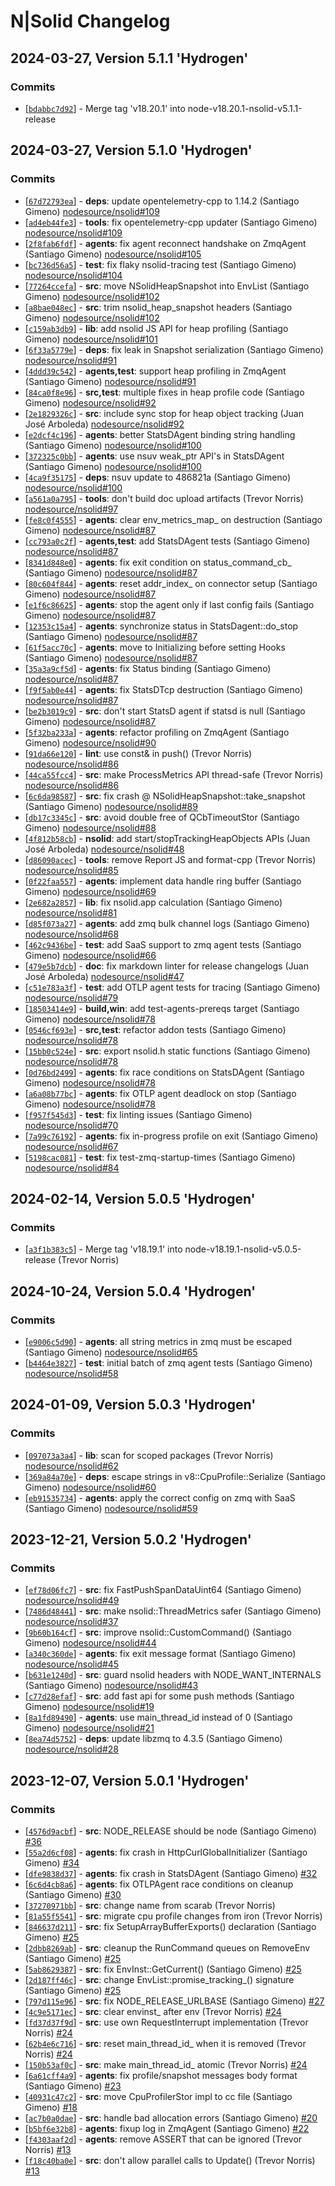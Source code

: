 # N|Solid Changelog

<!--lint disable maximum-line-length no-literal-urls prohibited-strings-->

## 2024-03-27, Version 5.1.1 'Hydrogen'

### Commits

* \[[`bdabbc7d92`](https://github.com/nodesource/nsolid/commit/bdabbc7d92)] - Merge tag 'v18.20.1' into node-v18.20.1-nsolid-v5.1.1-release

## 2024-03-27, Version 5.1.0 'Hydrogen'

### Commits

* \[[`67d72793ea`](https://github.com/nodesource/nsolid/commit/67d72793ea)] - **deps**: update opentelemetry-cpp to 1.14.2 (Santiago Gimeno) [nodesource/nsolid#109](https://github.com/nodesource/nsolid/pull/109)
* \[[`ad4eb44fe3`](https://github.com/nodesource/nsolid/commit/ad4eb44fe3)] - **tools**: fix opentelemetry-cpp updater (Santiago Gimeno) [nodesource/nsolid#109](https://github.com/nodesource/nsolid/pull/109)
* \[[`2f8fab6fdf`](https://github.com/nodesource/nsolid/commit/2f8fab6fdf)] - **agents**: fix agent reconnect handshake on ZmqAgent (Santiago Gimeno) [nodesource/nsolid#105](https://github.com/nodesource/nsolid/pull/105)
* \[[`bc736d56a5`](https://github.com/nodesource/nsolid/commit/bc736d56a5)] - **test**: fix flaky nsolid-tracing test (Santiago Gimeno) [nodesource/nsolid#104](https://github.com/nodesource/nsolid/pull/104)
* \[[`77264ccefa`](https://github.com/nodesource/nsolid/commit/77264ccefa)] - **src**: move NSolidHeapSnapshot into EnvList (Santiago Gimeno) [nodesource/nsolid#102](https://github.com/nodesource/nsolid/pull/102)
* \[[`a8bae048ec`](https://github.com/nodesource/nsolid/commit/a8bae048ec)] - **src**: trim nsolid\_heap\_snapshot headers (Santiago Gimeno) [nodesource/nsolid#102](https://github.com/nodesource/nsolid/pull/102)
* \[[`c159ab3db9`](https://github.com/nodesource/nsolid/commit/c159ab3db9)] - **lib**: add nsolid JS API for heap profiling (Santiago Gimeno) [nodesource/nsolid#101](https://github.com/nodesource/nsolid/pull/101)
* \[[`6f33a5779e`](https://github.com/nodesource/nsolid/commit/6f33a5779e)] - **deps**: fix leak in Snapshot serialization (Santiago Gimeno) [nodesource/nsolid#91](https://github.com/nodesource/nsolid/pull/91)
* \[[`4ddd39c542`](https://github.com/nodesource/nsolid/commit/4ddd39c542)] - **agents,test**: support heap profiling in ZmqAgent (Santiago Gimeno) [nodesource/nsolid#91](https://github.com/nodesource/nsolid/pull/91)
* \[[`84ca0f8e96`](https://github.com/nodesource/nsolid/commit/84ca0f8e96)] - **src,test**: multiple fixes in heap profile code (Santiago Gimeno) [nodesource/nsolid#92](https://github.com/nodesource/nsolid/pull/92)
* \[[`2e1829326c`](https://github.com/nodesource/nsolid/commit/2e1829326c)] - **src**: include sync stop for heap object tracking (Juan José Arboleda) [nodesource/nsolid#92](https://github.com/nodesource/nsolid/pull/92)
* \[[`e2dcf4c196`](https://github.com/nodesource/nsolid/commit/e2dcf4c196)] - **agents**: better StatsDAgent binding string handling (Santiago Gimeno) [nodesource/nsolid#100](https://github.com/nodesource/nsolid/pull/100)
* \[[`372325c0bb`](https://github.com/nodesource/nsolid/commit/372325c0bb)] - **agents**: use nsuv weak\_ptr API's in StatsDAgent (Santiago Gimeno) [nodesource/nsolid#100](https://github.com/nodesource/nsolid/pull/100)
* \[[`4ca9f35175`](https://github.com/nodesource/nsolid/commit/4ca9f35175)] - **deps**: nsuv update to 486821a (Santiago Gimeno) [nodesource/nsolid#100](https://github.com/nodesource/nsolid/pull/100)
* \[[`a561a0a795`](https://github.com/nodesource/nsolid/commit/a561a0a795)] - **tools**: don't build doc upload artifacts (Trevor Norris) [nodesource/nsolid#97](https://github.com/nodesource/nsolid/pull/97)
* \[[`fe8c0f4555`](https://github.com/nodesource/nsolid/commit/fe8c0f4555)] - **agents**: clear env\_metrics\_map\_ on destruction (Santiago Gimeno) [nodesource/nsolid#87](https://github.com/nodesource/nsolid/pull/87)
* \[[`cc793a0c2f`](https://github.com/nodesource/nsolid/commit/cc793a0c2f)] - **agents,test**: add StatsDAgent tests (Santiago Gimeno) [nodesource/nsolid#87](https://github.com/nodesource/nsolid/pull/87)
* \[[`8341d848e0`](https://github.com/nodesource/nsolid/commit/8341d848e0)] - **agents**: fix exit condition on status\_command\_cb\_ (Santiago Gimeno) [nodesource/nsolid#87](https://github.com/nodesource/nsolid/pull/87)
* \[[`80c604f844`](https://github.com/nodesource/nsolid/commit/80c604f844)] - **agents**: reset addr\_index\_ on connector setup (Santiago Gimeno) [nodesource/nsolid#87](https://github.com/nodesource/nsolid/pull/87)
* \[[`e1f6c86625`](https://github.com/nodesource/nsolid/commit/e1f6c86625)] - **agents**: stop the agent only if last config fails (Santiago Gimeno) [nodesource/nsolid#87](https://github.com/nodesource/nsolid/pull/87)
* \[[`12353c15a4`](https://github.com/nodesource/nsolid/commit/12353c15a4)] - **agents**: synchronize status in StatsDagent::do\_stop (Santiago Gimeno) [nodesource/nsolid#87](https://github.com/nodesource/nsolid/pull/87)
* \[[`61f5acc70c`](https://github.com/nodesource/nsolid/commit/61f5acc70c)] - **agents**: move to Initializing before setting Hooks (Santiago Gimeno) [nodesource/nsolid#87](https://github.com/nodesource/nsolid/pull/87)
* \[[`35a3a9cf5d`](https://github.com/nodesource/nsolid/commit/35a3a9cf5d)] - **agents**: fix Status binding (Santiago Gimeno) [nodesource/nsolid#87](https://github.com/nodesource/nsolid/pull/87)
* \[[`f9f5ab0e44`](https://github.com/nodesource/nsolid/commit/f9f5ab0e44)] - **agents**: fix StatsDTcp destruction (Santiago Gimeno) [nodesource/nsolid#87](https://github.com/nodesource/nsolid/pull/87)
* \[[`be2b3019c9`](https://github.com/nodesource/nsolid/commit/be2b3019c9)] - **src**: don't start StatsD agent if statsd is null (Santiago Gimeno) [nodesource/nsolid#87](https://github.com/nodesource/nsolid/pull/87)
* \[[`5f32ba233a`](https://github.com/nodesource/nsolid/commit/5f32ba233a)] - **agents**: refactor profiling on ZmqAgent (Santiago Gimeno) [nodesource/nsolid#90](https://github.com/nodesource/nsolid/pull/90)
* \[[`91da66e120`](https://github.com/nodesource/nsolid/commit/91da66e120)] - **lint**: use const& in push() (Trevor Norris) [nodesource/nsolid#86](https://github.com/nodesource/nsolid/pull/86)
* \[[`44ca55fcc4`](https://github.com/nodesource/nsolid/commit/44ca55fcc4)] - **src**: make ProcessMetrics API thread-safe (Trevor Norris) [nodesource/nsolid#86](https://github.com/nodesource/nsolid/pull/86)
* \[[`6c6da98587`](https://github.com/nodesource/nsolid/commit/6c6da98587)] - **src**: fix crash @ NSolidHeapSnapshot::take\_snapshot (Santiago Gimeno) [nodesource/nsolid#89](https://github.com/nodesource/nsolid/pull/89)
* \[[`db17c3345c`](https://github.com/nodesource/nsolid/commit/db17c3345c)] - **src**: avoid double free of QCbTimeoutStor (Santiago Gimeno) [nodesource/nsolid#88](https://github.com/nodesource/nsolid/pull/88)
* \[[`4f812b58cb`](https://github.com/nodesource/nsolid/commit/4f812b58cb)] - **nsolid**: add start/stopTrackingHeapObjects APIs (Juan José Arboleda) [nodesource/nsolid#48](https://github.com/nodesource/nsolid/pull/48)
* \[[`d86090acec`](https://github.com/nodesource/nsolid/commit/d86090acec)] - **tools**: remove Report JS and format-cpp (Trevor Norris) [nodesource/nsolid#85](https://github.com/nodesource/nsolid/pull/85)
* \[[`0f22faa557`](https://github.com/nodesource/nsolid/commit/0f22faa557)] - **agents**: implement data handle ring buffer (Santiago Gimeno) [nodesource/nsolid#69](https://github.com/nodesource/nsolid/pull/69)
* \[[`2e682a2857`](https://github.com/nodesource/nsolid/commit/2e682a2857)] - **lib**: fix nsolid.app calculation (Santiago Gimeno) [nodesource/nsolid#81](https://github.com/nodesource/nsolid/pull/81)
* \[[`d85f073a27`](https://github.com/nodesource/nsolid/commit/d85f073a27)] - **agents**: add zmq bulk channel logs (Santiago Gimeno) [nodesource/nsolid#68](https://github.com/nodesource/nsolid/pull/68)
* \[[`462c9436be`](https://github.com/nodesource/nsolid/commit/462c9436be)] - **test**: add SaaS support to zmq agent tests (Santiago Gimeno) [nodesource/nsolid#66](https://github.com/nodesource/nsolid/pull/66)
* \[[`479e5b7dcb`](https://github.com/nodesource/nsolid/commit/479e5b7dcb)] - **doc**: fix markdown linter for release changelogs (Juan José Arboleda) [nodesource/nsolid#47](https://github.com/nodesource/nsolid/pull/47)
* \[[`c51e783a3f`](https://github.com/nodesource/nsolid/commit/c51e783a3f)] - **test**: add OTLP agent tests for tracing (Santiago Gimeno) [nodesource/nsolid#79](https://github.com/nodesource/nsolid/pull/79)
* \[[`18503414e9`](https://github.com/nodesource/nsolid/commit/18503414e9)] - **build,win**: add test-agents-prereqs target (Santiago Gimeno) [nodesource/nsolid#78](https://github.com/nodesource/nsolid/pull/78)
* \[[`0546cf693e`](https://github.com/nodesource/nsolid/commit/0546cf693e)] - **src,test**: refactor addon tests (Santiago Gimeno) [nodesource/nsolid#78](https://github.com/nodesource/nsolid/pull/78)
* \[[`15bb0c524e`](https://github.com/nodesource/nsolid/commit/15bb0c524e)] - **src**: export nsolid.h static functions (Santiago Gimeno) [nodesource/nsolid#78](https://github.com/nodesource/nsolid/pull/78)
* \[[`0d76bd2499`](https://github.com/nodesource/nsolid/commit/0d76bd2499)] - **agents**: fix race conditions on StatsDAgent (Santiago Gimeno) [nodesource/nsolid#78](https://github.com/nodesource/nsolid/pull/78)
* \[[`a6a08b77bc`](https://github.com/nodesource/nsolid/commit/a6a08b77bc)] - **agents**: fix OTLP agent deadlock on stop (Santiago Gimeno) [nodesource/nsolid#78](https://github.com/nodesource/nsolid/pull/78)
* \[[`f957f545d3`](https://github.com/nodesource/nsolid/commit/f957f545d3)] - **test**: fix linting issues (Santiago Gimeno) [nodesource/nsolid#70](https://github.com/nodesource/nsolid/pull/70)
* \[[`7a99c76192`](https://github.com/nodesource/nsolid/commit/7a99c76192)] - **agents**: fix in-progress profile on exit (Santiago Gimeno) [nodesource/nsolid#67](https://github.com/nodesource/nsolid/pull/67)
* \[[`5198cac081`](https://github.com/nodesource/nsolid/commit/5198cac081)] - **test**: fix test-zmq-startup-times (Santiago Gimeno) [nodesource/nsolid#84](https://github.com/nodesource/nsolid/pull/84)

## 2024-02-14, Version 5.0.5 'Hydrogen'

### Commits

* \[[`a3f1b383c5`](https://github.com/nodesource/nsolid/commit/a3f1b383c5)] - Merge tag 'v18.19.1' into node-v18.19.1-nsolid-v5.0.5-release (Trevor Norris)

## 2024-10-24, Version 5.0.4 'Hydrogen'

### Commits

* \[[`e9006c5d90`](https://github.com/nodesource/nsolid/commit/e9006c5d90)] - **agents**: all string metrics in zmq must be escaped (Santiago Gimeno) [nodesource/nsolid#65](https://github.com/nodesource/nsolid/pull/65)
* \[[`b4464e3827`](https://github.com/nodesource/nsolid/commit/b4464e3827)] - **test**: initial batch of zmq agent tests (Santiago Gimeno) [nodesource/nsolid#58](https://github.com/nodesource/nsolid/pull/58)

## 2024-01-09, Version 5.0.3 'Hydrogen'

### Commits

* \[[`097073a3a4`](https://github.com/nodesource/nsolid/commit/097073a3a4)] - **lib**: scan for scoped packages (Trevor Norris) [nodesource/nsolid#62](https://github.com/nodesource/nsolid/pull/62)
* \[[`369a84a70e`](https://github.com/nodesource/nsolid/commit/369a84a70e)] - **deps**: escape strings in v8::CpuProfile::Serialize (Santiago Gimeno) [nodesource/nsolid#60](https://github.com/nodesource/nsolid/pull/60)
* \[[`eb91535734`](https://github.com/nodesource/nsolid/commit/eb91535734)] - **agents**: apply the correct config on zmq with SaaS (Santiago Gimeno) [nodesource/nsolid#59](https://github.com/nodesource/nsolid/pull/59)

## 2023-12-21, Version 5.0.2 'Hydrogen'

### Commits

* \[[`ef78d06fc7`](https://github.com/nodesource/nsolid/commit/ef78d06fc7)] - **src**: fix FastPushSpanDataUint64 (Santiago Gimeno) [nodesource/nsolid#49](https://github.com/nodesource/nsolid/pull/49)
* \[[`7486d48441`](https://github.com/nodesource/nsolid/commit/7486d48441)] - **src**: make nsolid::ThreadMetrics safer (Santiago Gimeno) [nodesource/nsolid#37](https://github.com/nodesource/nsolid/pull/37)
* \[[`9b60b164cf`](https://github.com/nodesource/nsolid/commit/9b60b164cf)] - **src**: improve nsolid::CustomCommand() (Santiago Gimeno) [nodesource/nsolid#44](https://github.com/nodesource/nsolid/pull/44)
* \[[`a340c360de`](https://github.com/nodesource/nsolid/commit/a340c360de)] - **agents**: fix exit message format (Santiago Gimeno) [nodesource/nsolid#45](https://github.com/nodesource/nsolid/pull/45)
* \[[`b631e1240d`](https://github.com/nodesource/nsolid/commit/b631e1240d)] - **src**: guard nsolid headers with NODE\_WANT\_INTERNALS (Santiago Gimeno) [nodesource/nsolid#43](https://github.com/nodesource/nsolid/pull/43)
* \[[`c77d28efaf`](https://github.com/nodesource/nsolid/commit/c77d28efaf)] - **src**: add fast api for some push methods (Santiago Gimeno) [nodesource/nsolid#19](https://github.com/nodesource/nsolid/pull/19)
* \[[`8a1fd89490`](https://github.com/nodesource/nsolid/commit/8a1fd89490)] - **agents**: use main\_thread\_id instead of 0 (Santiago Gimeno) [nodesource/nsolid#21](https://github.com/nodesource/nsolid/pull/21)
* \[[`8ea74d5752`](https://github.com/nodesource/nsolid/commit/8ea74d5752)] - **deps**: update libzmq to 4.3.5 (Santiago Gimeno) [nodesource/nsolid#28](https://github.com/nodesource/nsolid/pull/28)

## 2023-12-07, Version 5.0.1 'Hydrogen'

### Commits

* \[[`4576d9acbf`](https://github.com/nodesource/nsolid/commit/4576d9acbf)] - **src**: NODE\_RELEASE should be node (Santiago Gimeno) [#36](https://github.com/nodesource/nsolid/pull/36)
* \[[`55a2d6cf08`](https://github.com/nodesource/nsolid/commit/55a2d6cf08)] - **agents**: fix crash in HttpCurlGlobalInitializer (Santiago Gimeno) [#34](https://github.com/nodesource/nsolid/pull/34)
* \[[`dfe9838d37`](https://github.com/nodesource/nsolid/commit/dfe9838d37)] - **agents**: fix crash in StatsDAgent (Santiago Gimeno) [#32](https://github.com/nodesource/nsolid/pull/32)
* \[[`6c6d4cb8a6`](https://github.com/nodesource/nsolid/commit/6c6d4cb8a6)] - **agents**: fix OTLPAgent race conditions on cleanup (Santiago Gimeno) [#30](https://github.com/nodesource/nsolid/pull/30)
* \[[`37270971bb`](https://github.com/nodesource/nsolid/commit/37270971bb)] - **src**: change name from scarab (Trevor Norris)
* \[[`81a55f5541`](https://github.com/nodesource/nsolid/commit/81a55f5541)] - **src**: migrate cpu profile changes from iron (Trevor Norris)
* \[[`846637d211`](https://github.com/nodesource/nsolid/commit/846637d211)] - **src**: fix SetupArrayBufferExports() declaration (Santiago Gimeno) [#25](https://github.com/nodesource/nsolid/pull/25)
* \[[`2dbb8269ab`](https://github.com/nodesource/nsolid/commit/2dbb8269ab)] - **src**: cleanup the RunCommand queues on RemoveEnv (Santiago Gimeno) [#25](https://github.com/nodesource/nsolid/pull/25)
* \[[`5ab8629387`](https://github.com/nodesource/nsolid/commit/5ab8629387)] - **src**: fix EnvInst::GetCurrent() (Santiago Gimeno) [#25](https://github.com/nodesource/nsolid/pull/25)
* \[[`2d187ff46c`](https://github.com/nodesource/nsolid/commit/2d187ff46c)] - **src**: change EnvList::promise\_tracking\_() signature (Santiago Gimeno) [#25](https://github.com/nodesource/nsolid/pull/25)
* \[[`797d115e96`](https://github.com/nodesource/nsolid/commit/797d115e96)] - **src**: fix NODE\_RELEASE\_URLBASE (Santiago Gimeno) [#27](https://github.com/nodesource/nsolid/pull/27)
* \[[`4c9e5171ec`](https://github.com/nodesource/nsolid/commit/4c9e5171ec)] - **src**: clear envinst\_ after env (Trevor Norris) [#24](https://github.com/nodesource/nsolid/pull/24)
* \[[`fd37d37f9d`](https://github.com/nodesource/nsolid/commit/fd37d37f9d)] - **src**: use own RequestInterrupt implementation (Trevor Norris) [#24](https://github.com/nodesource/nsolid/pull/24)
* \[[`62b4e6c716`](https://github.com/nodesource/nsolid/commit/62b4e6c716)] - **src**: reset main\_thread\_id\_ when it is removed (Trevor Norris) [#24](https://github.com/nodesource/nsolid/pull/24)
* \[[`150b53af0c`](https://github.com/nodesource/nsolid/commit/150b53af0c)] - **src**: make main\_thread\_id\_ atomic (Trevor Norris) [#24](https://github.com/nodesource/nsolid/pull/24)
* \[[`6a61cff4a9`](https://github.com/nodesource/nsolid/commit/6a61cff4a9)] - **agents**: fix profile/snapshot messages body format (Santiago Gimeno) [#23](https://github.com/nodesource/nsolid/pull/23)
* \[[`40931c47c2`](https://github.com/nodesource/nsolid/commit/40931c47c2)] - **src**: move CpuProfilerStor impl to cc file (Santiago Gimeno) [#18](https://github.com/nodesource/nsolid/pull/18)
* \[[`ac7b0a0dae`](https://github.com/nodesource/nsolid/commit/ac7b0a0dae)] - **src**: handle bad allocation errors (Santiago Gimeno) [#20](https://github.com/nodesource/nsolid/pull/20)
* \[[`b5bf6e32b8`](https://github.com/nodesource/nsolid/commit/b5bf6e32b8)] - **agents**: fixup log in ZmqAgent (Santiago Gimeno) [#22](https://github.com/nodesource/nsolid/pull/22)
* \[[`f4303aaf2d`](https://github.com/nodesource/nsolid/commit/f4303aaf2d)] - **agents**: remove ASSERT that can be ignored (Trevor Norris) [#13](https://github.com/nodesource/nsolid/pull/13)
* \[[`f18c40ba0e`](https://github.com/nodesource/nsolid/commit/f18c40ba0e)] - **src**: don't allow parallel calls to Update() (Trevor Norris) [#13](https://github.com/nodesource/nsolid/pull/13)
